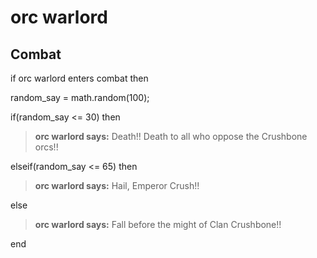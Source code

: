 # orc warlord


## Combat

if orc warlord enters combat  then


random_say = math.random(100);


if(random_say <= 30) then



>**orc warlord says:** Death!!  Death to all who oppose the Crushbone orcs!!


elseif(random_say <= 65) then



>**orc warlord says:** Hail, Emperor Crush!!


else



>**orc warlord says:** Fall before the might of Clan Crushbone!!

end